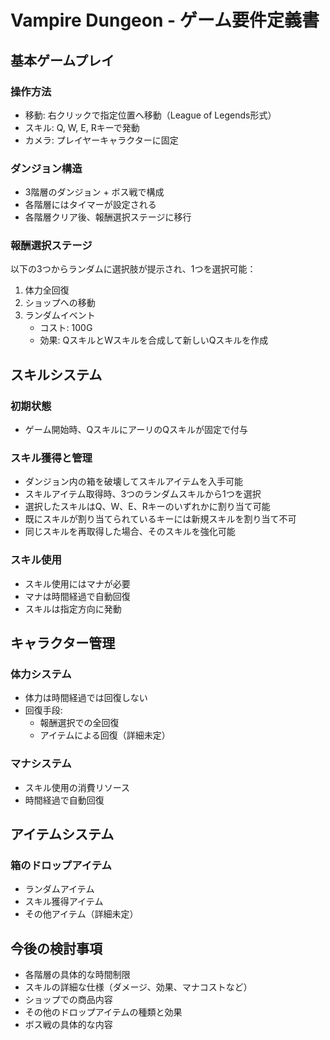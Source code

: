 # Vampire Dungeon - ゲーム要件定義書

## 基本ゲームプレイ

### 操作方法
- 移動: 右クリックで指定位置へ移動（League of Legends形式）
- スキル: Q, W, E, Rキーで発動
- カメラ: プレイヤーキャラクターに固定

### ダンジョン構造
- 3階層のダンジョン + ボス戦で構成
- 各階層にはタイマーが設定される
- 各階層クリア後、報酬選択ステージに移行

### 報酬選択ステージ
以下の3つからランダムに選択肢が提示され、1つを選択可能：
1. 体力全回復
2. ショップへの移動
3. ランダムイベント
   - コスト: 100G
   - 効果: QスキルとWスキルを合成して新しいQスキルを作成

## スキルシステム

### 初期状態
- ゲーム開始時、QスキルにアーリのQスキルが固定で付与

### スキル獲得と管理
- ダンジョン内の箱を破壊してスキルアイテムを入手可能
- スキルアイテム取得時、3つのランダムスキルから1つを選択
- 選択したスキルはQ、W、E、Rキーのいずれかに割り当て可能
- 既にスキルが割り当てられているキーには新規スキルを割り当て不可
- 同じスキルを再取得した場合、そのスキルを強化可能

### スキル使用
- スキル使用にはマナが必要
- マナは時間経過で自動回復
- スキルは指定方向に発動

## キャラクター管理

### 体力システム
- 体力は時間経過では回復しない
- 回復手段:
  - 報酬選択での全回復
  - アイテムによる回復（詳細未定）

### マナシステム
- スキル使用の消費リソース
- 時間経過で自動回復

## アイテムシステム

### 箱のドロップアイテム
- ランダムアイテム
- スキル獲得アイテム
- その他アイテム（詳細未定）

## 今後の検討事項
- 各階層の具体的な時間制限
- スキルの詳細な仕様（ダメージ、効果、マナコストなど）
- ショップでの商品内容
- その他のドロップアイテムの種類と効果
- ボス戦の具体的な内容